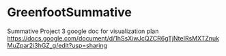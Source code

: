# GreenfootSummative
Summative Project 3
google doc for visualization plan
https://docs.google.com/document/d/1hSsXiwJcQZCR6gTjNteIRsMXTZnukMuZpar2i3hGZ_g/edit?usp=sharing
